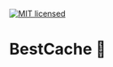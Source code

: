 [![MIT licensed][1]][2]
# BestCache 🍻

[1]: https://img.shields.io/badge/license-MIT-green.svg
[2]: LICENSE
